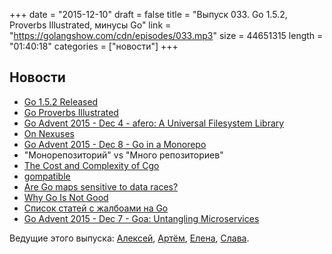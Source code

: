 +++
date = "2015-12-10"
draft = false
title = "Выпуск 033. Go 1.5.2, Proverbs Illustrated, минусы Go"
link = "https://golangshow.com/cdn/episodes/033.mp3"
size = 44651315
length = "01:40:18"
categories = ["новости"]
+++

## Новости
- [Go 1.5.2 Released](https://github.com/golang/go/issues?q=milestone%3AGo1.5.2)
- [Go Proverbs Illustrated](http://www.gregosuri.com/2015/12/04/go-proverbs-illustrated/)
- [Go Advent 2015 - Dec 4 - afero: A Universal Filesystem Library](https://blog.gopheracademy.com/advent-2015/afero-a-universal-filesystem-library/)
- [On Nexuses](https://www.devever.net/~hl/nexuses)
- [Go Advent 2015 - Dec 8 - Go in a Monorepo](https://blog.gopheracademy.com/advent-2015/go-in-a-monorepo/)
- "Монорепозиторий" vs "Много репозиториев"
- [The Cost and Complexity of Cgo](http://www.cockroachlabs.com/blog/the-cost-and-complexity-of-cgo/)
- [gompatible](https://github.com/motemen/gompatible)
- [Are Go maps sensitive to data races?](http://dave.cheney.net/2015/12/07/are-go-maps-sensitive-to-data-races)
- [Why Go Is Not Good](http://yager.io/programming/go.html)
- [Список статей с жалбоами на Go](https://github.com/ksimka/go-is-not-good)
- [Go Advent 2015 - Dec 7 - Goa: Untangling Microservices](https://blog.gopheracademy.com/advent-2015/goaUntanglingMicroservices/)

Ведущие этого выпуска: [Алексей](https://twitter.com/paaleksey),
[Артём](https://twitter.com/miolini),  [Елена](https://twitter.com/webdeva),
[Слава](https://twitter.com/m0sth8).
